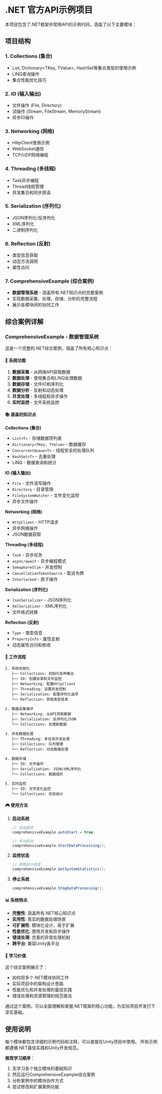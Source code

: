 # .NET 官方API示例项目

本项目包含了.NET框架中常用API的示例代码，涵盖了以下主要模块：

## 项目结构

### 1. Collections (集合)
- List<T>, Dictionary<TKey, TValue>, HashSet<T>等集合类型的使用示例
- LINQ查询操作
- 集合性能优化技巧

### 2. IO (输入输出)
- 文件操作 (File, Directory)
- 流操作 (Stream, FileStream, MemoryStream)
- 异步IO操作

### 3. Networking (网络)
- HttpClient使用示例
- WebSocket通信
- TCP/UDP网络编程

### 4. Threading (多线程)
- Task异步编程
- Thread线程管理
- 并发集合和同步原语

### 5. Serialization (序列化)
- JSON序列化/反序列化
- XML序列化
- 二进制序列化

### 6. Reflection (反射)
- 类型信息获取
- 动态方法调用
- 属性访问

### 7. ComprehensiveExample (综合案例)
- **数据管理系统** - 涵盖所有.NET知识点的完整案例
- 实现数据采集、处理、存储、分析的完整流程
- 展示各模块间的协同工作

## 综合案例详解

### ComprehensiveExample - 数据管理系统

这是一个完整的.NET综合案例，涵盖了所有核心知识点：

#### 🎯 系统功能
1. **数据采集** - 从网络API获取数据
2. **数据处理** - 使用集合和LINQ处理数据
3. **数据存储** - 文件IO和序列化
4. **数据分析** - 反射和动态处理
5. **并发处理** - 多线程和异步操作
6. **实时监控** - 文件系统监控

#### 📚 涵盖的知识点

**Collections (集合)**
- `List<T>` - 存储数据项列表
- `Dictionary<TKey, TValue>` - 数据缓存
- `ConcurrentQueue<T>` - 线程安全的处理队列
- `HashSet<T>` - 去重处理
- LINQ - 数据查询和统计

**IO (输入输出)**
- `File` - 文件读写操作
- `Directory` - 目录管理
- `FileSystemWatcher` - 文件变化监控
- 异步文件操作

**Networking (网络)**
- `HttpClient` - HTTP请求
- 异步网络操作
- JSON数据获取

**Threading (多线程)**
- `Task` - 异步任务
- `async/await` - 异步编程模式
- `SemaphoreSlim` - 并发控制
- `CancellationTokenSource` - 取消令牌
- `Interlocked` - 原子操作

**Serialization (序列化)**
- `JsonSerializer` - JSON序列化
- `XmlSerializer` - XML序列化
- 文件格式转换

**Reflection (反射)**
- `Type` - 类型信息
- `PropertyInfo` - 属性反射
- 动态属性访问和修改

#### 🔄 工作流程

```
1. 系统初始化
   ├── Collections: 初始化各种集合
   ├── IO: 创建目录和文件监控
   ├── Networking: 配置HttpClient
   ├── Threading: 设置并发控制
   ├── Serialization: 配置序列化选项
   └── Reflection: 获取类型信息

2. 数据采集循环
   ├── Networking: 从API获取数据
   ├── Serialization: 反序列化JSON
   └── Collections: 处理新数据

3. 并发数据处理
   ├── Threading: 多任务并发处理
   ├── Collections: 队列管理
   └── Reflection: 动态数据处理

4. 数据存储
   ├── IO: 文件操作
   ├── Serialization: JSON/XML序列化
   └── Collections: 数据组织

5. 实时监控
   ├── IO: 文件变化监控
   └── Collections: 状态统计
```

#### 🎮 使用方法

1. **启动系统**
   ```csharp
   // 自动启动
   comprehensiveExample.autoStart = true;
   
   // 手动启动
   comprehensiveExample.StartDataProcessing();
   ```

2. **监控状态**
   ```csharp
   // 获取统计信息
   comprehensiveExample.GetSystemStatistics();
   ```

3. **停止系统**
   ```csharp
   comprehensiveExample.StopDataProcessing();
   ```

#### 📊 系统特点

- **完整性**: 涵盖所有.NET核心知识点
- **实用性**: 真实的数据处理场景
- **可扩展性**: 模块化设计，易于扩展
- **性能优化**: 使用并发和异步操作
- **错误处理**: 完善的异常处理机制
- **跨平台**: 兼容Unity各平台

#### 🎯 学习价值

这个综合案例展示了：
- 如何将多个.NET模块协同工作
- 实际项目中的架构设计思路
- 性能优化和并发处理的最佳实践
- 错误处理和资源管理的规范做法

通过这个案例，可以全面理解和掌握.NET框架的核心功能，为实际项目开发打下坚实基础。

## 使用说明

每个模块都包含详细的示例代码和注释，可以直接在Unity项目中使用。
所有示例都遵循.NET最佳实践和Unity开发规范。

**推荐学习顺序**：
1. 先学习各个独立模块的基础知识
2. 然后运行ComprehensiveExample综合案例
3. 分析案例中的模块协作方式
4. 尝试修改和扩展案例功能 